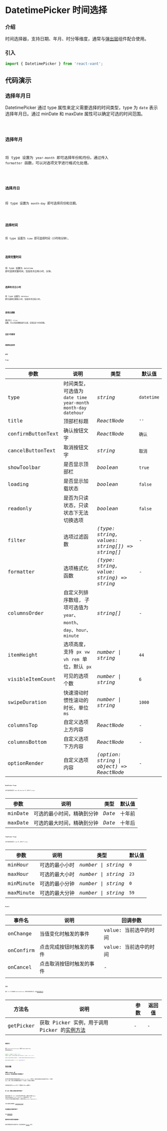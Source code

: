 # DatetimePicker 时间选择

### 介绍

时间选择器，支持日期、年月、时分等维度，通常与[弹出层](#/zh-CN/popup)组件配合使用。

### 引入

```js
import { DatetimePicker } from 'react-vant';
```

## 代码演示

### 选择年月日

DatetimePicker 通过 type 属性来定义需要选择的时间类型，type 为 `date` 表示选择年月日。通过 minDate 和 maxDate 属性可以确定可选的时间范围。

<code title="选择年月日" src="./demo/date.tsx">

### 选择年月

将 type 设置为 `year-month` 即可选择年份和月份。通过传入 `formatter` 函数，可以对选项文字进行格式化处理。

<code title="选择年月" src="./demo/yearMonth.tsx" />

### 选择月日

将 type 设置为 `month-day` 即可选择月份和日期。

<code title="选择月日" src="./demo/monthDay.tsx" />

### 选择时间

将 type 设置为 `time` 即可选择时间（小时和分钟）。

<code title="选择时间" src="./demo/time.tsx" />

### 选择完整时间

将 type 设置为 `datetime` 即可选择完整时间，包括年月日和小时、分钟。

<code title="选择完整时间" src="./demo/datetime.tsx" />

### 选择年月日小时

将 type 设置为 `datehour` 即可选择日期和小时，包括年月日和小时。

<code title="选择年月日小时" src="./demo/datehour.tsx" />

### 选项过滤器

通过传入 `filter` 函数，可以对选项数组进行过滤，实现自定义时间间隔。

<code title="选项过滤器" src="./demo/datehour.tsx" />

### 自定义列排序

<code title="自定义列排序" src="./demo/columnsOrder.tsx" />

### 搭配弹出层使用

<code title="搭配弹出层使用" src="./demo/popup.tsx" />

## API

### Props

| 参数 | 说明 | 类型 | 默认值 |
| --- | --- | --- | --- |
| type | 时间类型，可选值为 `date` `time` <br> `year-month` `month-day` `datehour` | _string_ | `datetime` |
| title | 顶部栏标题 | _ReactNode_ | `''` |
| confirmButtonText | 确认按钮文字 | _ReactNode_ | `确认` |
| cancelButtonText | 取消按钮文字 | _string_ | `取消` |
| showToolbar | 是否显示顶部栏 | _boolean_ | `true` |
| loading | 是否显示加载状态 | _boolean_ | `false` |
| readonly | 是否为只读状态，只读状态下无法切换选项 | _boolean_ | `false` |
| filter | 选项过滤函数 | _(type: string, values: string[]) => string[]_ | - |
| formatter | 选项格式化函数 | _(type: string, value: string) => string_ | - |
| columnsOrder | 自定义列排序数组, 子项可选值为<br> `year`、`month`、`day`、`hour`、`minute` | _string[]_ | - |
| itemHeight | 选项高度，支持 `px` `vw` `vh` `rem` 单位，默认 `px` | _number \| string_ | `44` |
| visibleItemCount | 可见的选项个数 | _number \| string_ | `6` |
| swipeDuration | 快速滑动时惯性滚动的时长，单位`ms` | _number \| string_ | `1000` |
| columnsTop | 自定义选项上方内容 | _ReactNode_ | - |
| columnsBottom | 自定义选项下方内容 | _ReactNode_ | - |
| optionRender | 自定义选项内容 | _(option: string \| object) => ReactNode_ | - |

### DatePicker Props

当时间选择器类型为 date 或 datetime 时，支持以下 props:

| 参数    | 说明                       | 类型   | 默认值 |
| ------- | -------------------------- | ------ | ------ |
| minDate | 可选的最小时间，精确到分钟 | _Date_ | 十年前 |
| maxDate | 可选的最大时间，精确到分钟 | _Date_ | 十年后 |

### TimePicker Props

当时间选择器类型为 time 时，支持以下 props:

| 参数      | 说明           | 类型               | 默认值 |
| --------- | -------------- | ------------------ | ------ |
| minHour   | 可选的最小小时 | _number \| string_ | `0`    |
| maxHour   | 可选的最大小时 | _number \| string_ | `23`   |
| minMinute | 可选的最小分钟 | _number \| string_ | `0`    |
| maxMinute | 可选的最大分钟 | _number \| string_ | `59`   |

### Events

| 事件名    | 说明                     | 回调参数              |
| --------- | ------------------------ | --------------------- |
| onChange  | 当值变化时触发的事件     | value: 当前选中的时间 |
| onConfirm | 点击完成按钮时触发的事件 | value: 当前选中的时间 |
| onCancel  | 点击取消按钮时触发的事件 | -                     |
|           |

### 方法

通过 ref 可以获取到 DatetimePicker 实例并调用实例方法，详见[组件实例方法](#/zh-CN/advanced-usage#zu-jian-shi-li-fang-fa)。

| 方法名 | 说明 | 参数 | 返回值 |
| --- | --- | --- | --- |
| getPicker | 获取 Picker 实例，用于调用 Picker 的[实例方法](#/zh-CN/picker#fang-fa) | - | - |

### 类型定义

通过 `DatetimePickerInstance` 获取 DatetimePicker 实例的类型定义。

```ts
import { useRef } from 'react';
import type { DatetimePickerInstance } from 'react-vant';

const datetimePickerRef = useRef<DatetimePickerInstance>();

datetimePickerRef.current?.getPicker();
```

## 常见问题

### 设置 minDate 或 maxDate 后出现页面卡死的情况？

请注意不要在模板中直接使用类似`minDate="new Date()"`的写法，这样会导致每次渲染组件时传入一个新的 Date 对象，而传入新的数据会触发下一次渲染，从而陷入死循环。

正确的做法是将`minDate`作为一个数据定义在`data`函数中。

### 在 iOS 系统上初始化组件失败？

如果你遇到了在 iOS 上无法渲染组件的问题，请确认在创建 Date 对象时没有使用`new Date('2020-01-01')`这样的写法，iOS 不支持以中划线分隔的日期格式，正确写法是`new Date('2020/01/01')`。

对此问题的详细解释：[stackoverflow](https://stackoverflow.com/questions/13363673/javascript-date-is-invalid-on-ios)。

### 在桌面端无法操作组件？

参见[桌面端适配](#/zh-CN/advanced-usage#zhuo-mian-duan-gua-pei)。

### 是否有年份或月份选择器？

如果仅需要选择年份或者月份，建议直接使用 [Picker](#/zh-CN/picker) 组件。

